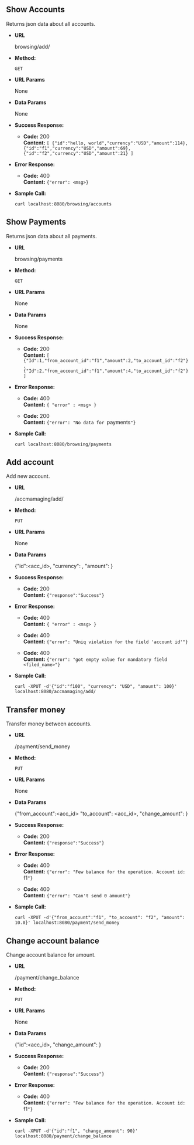 **Show Accounts**
----
  Returns json data about all accounts.

* **URL**

  browsing/add/

* **Method:**

  `GET`
  
*  **URL Params**

   None

* **Data Params**

  None

* **Success Response:**

  * **Code:** 200 <br />
    **Content:** `[
    {"id":"hello, world","currency":"USD","amount":114},
    {"id":"f1","currency":"USD","amount":69},
    {"id":"f2","currency":"USD","amount":21}
    ]`
 
* **Error Response:**

  * **Code:** 400 <br />
    **Content:** `{"error": <msg>}`

* **Sample Call:**

  ```curl localhost:8080/browsing/accounts```
  
  
**Show Payments**
----
  Returns json data about all payments.

* **URL**

  browsing/payments

* **Method:**

  `GET`
  
*  **URL Params**

   None

* **Data Params**

   None

* **Success Response:**

  * **Code:** 200 <br />
    **Content:** `[
    {"Id":1,"from_account_id":"f1","amount":2,"to_account_id":"f2"},
    {"Id":2,"from_account_id":"f1","amount":4,"to_account_id":"f2"}
    ]`
 
* **Error Response:**

  * **Code:** 400 <br />
    **Content:** `{ "error" : <msg> }`
    
  * **Code:** 200 <br />
      **Content:** `{"error": "No data for `payments`"}`

* **Sample Call:**

  ```curl localhost:8080/browsing/payments```
  

**Add account**
----
  Add new account.

* **URL**

  /accmamaging/add/

* **Method:**

  `PUT`
  
*  **URL Params**

   None

* **Data Params**

   {"id":<acc_id>, "currency": <string>, "amount": <float non negative>}

* **Success Response:**

  * **Code:** 200 <br />
    **Content:** `{"response":"Success"}`
 
* **Error Response:**

  * **Code:** 400 <br />
    **Content:** `{ "error" : <msg> }`
    
  * **Code:** 400 <br />
      **Content:** `{"error": "Uniq violation for the field 'account id'"}`
      
  * **Code:** 400 <br />
      **Content:** `{"error": "got empty value for mandatory field <filed_name>"}`

* **Sample Call:**

  ```curl -XPUT -d'{"id":"f100", "currency": "USD", "amount": 100}' localhost:8080/accmamaging/add/```
  
  
**Transfer money**
----
  Transfer money between accounts.

* **URL**

  /payment/send_money

* **Method:**

  `PUT`
  
*  **URL Params**

   None

* **Data Params**

   {"from_account":<acc_id> "to_account": <acc_id>, "change_amount": <float>}

* **Success Response:**

  * **Code:** 200 <br />
    **Content:** `{"response":"Success"}`
 
* **Error Response:**

  * **Code:** 400 <br />
    **Content:** `{"error": "Few balance for the operation. Account id: `f1`"}`
    
  * **Code:** 400 <br />
    **Content:** `{"error": "Can't send 0 amount"}`

* **Sample Call:**

  ```curl -XPUT -d'{"from_account":"f1", "to_account": "f2", "amount": 10.0}' localhost:8080/payment/send_money```
  

  
**Change account balance**
----
  Change account balance for amount.

* **URL**

  /payment/change_balance

* **Method:**

  `PUT`
  
*  **URL Params**

   None

* **Data Params**

   {"id":<acc_id>, "change_amount": <float positive or negative>}

* **Success Response:**

  * **Code:** 200 <br />
    **Content:** `{"response":"Success"}`
 
* **Error Response:**

  * **Code:** 400 <br />
    **Content:** `{"error": "Few balance for the operation. Account id: `f1`"}`

* **Sample Call:**

  ```curl -XPUT -d'{"id":"f1", "change_amount": 90}' localhost:8080/payment/change_balance```
